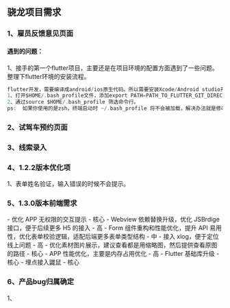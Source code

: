 ## 骁龙项目需求

### 1、雇员反馈意见页面

#### 遇到的问题：

1、接手的第一个flutter项目，主要还是在项目环境的配置方面遇到了一些问题。整理下flutter环境的安装流程。

```dart
flutter开发，需要编译成android/ios原生代码。所以需要安装Xcode/Android studio开发环境，对xdragon项目来说，目前不支持本地编码跑android模拟机，所以android studio可以先安装，Xcode直接在appstore安装。在全局安装Flutter SDK（包括了Dart SDK）。在安装Flutter SDK的时候遇到了一个问题：通过export PATH=`pwd`/flutter/bin:$PATH添加环境变量的时候只是在当前idel上面添加了，另开一个idle的时候发现flutter命令不存在的情况。通过下面的方式可以添加到全局
1、打开$HOME/.bash_profile文件，添加export PATH=PATH_TO_FLUTTER_GIT_DIRECTORY/flutter/bin:$PATH
2、通过source $HOME/.bash_profile 筛选命令行。
ps:  如果你使用的是zsh，终端启动时 ~/.bash_profile 将不会被加载，解决办法就是修改 ~/.zshrc ，在其中添加：source ~/.bash_profile。
```



### 2、试驾车预约页面

### 3、线索录入

### 4、1.2.2版本优化项

1、表单姓名验证，输入错误的时候不会提示。

### 5、1.3.0版本前端需求

\- 优化 APP 无权限的交互提示 - 核心
\- Webview 依赖替换升级，优化 JSBrdige 接口，便于后续更多 H5 的接入 - 高
\- Form 组件重构和性能优化，提升 API 易用性，优化表单校验逻辑，适配后端更多表单类型结构 - 中
\- 接入 xlog，便于定位线上问题 - 高
\- 优化素材图片展示，建议查看都是用缩略图，然后提供查看原图的路径 - 核心
\- APP 性能优化，主要是内存占用优化 - 高
\- Flutter 基础库升级 - 核心
\- 埋点接入鼹鼠 - 核心

### 6、产品bug归属确定

1、

